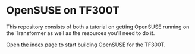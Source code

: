 <!-- vim: set syntax=markdown: -->

OpenSUSE on TF300T
=========================

This repository consists of both a tutorial on getting OpenSUSE running
on the Transformer as well as the resources you'll need to do it.

Open [the index page](docs/index.md) to start building OpenSUSE for
the TF300T.
